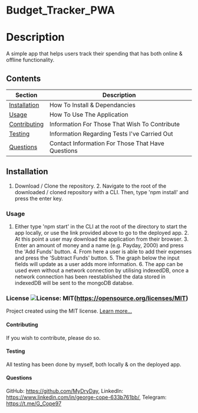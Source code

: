 # Budget_Tracker_PWA

  # Description
  A simple app that helps users track their spending that has both online & offline functionality.

  ## Contents
  Section                       | Description
  ----------------------------- | --------------------------------------------------
  [Installation](#Installation) | How To Install & Dependancies
  [Usage](#Usage)               | How To Use The Application
  [Contributing](#Contributing) | Information For Those That Wish To Contribute
  [Testing](#Testing)           | Information Regarding Tests I've Carried Out
  [Questions](#Questions)       | Contact Information For Those That Have Questions

  ## Installation
  1. Download / Clone the repository. 2. Navigate to the root of the downloaded / cloned repository with a CLI. Then, type 'npm install' and press the enter key.

  ### Usage
  1. Either type 'npm start' in the CLI at the root of the directory to start the app locally, or use the link provided above to go to the deployed app. 2. At this point a user may download the application from their browser. 3. Enter an amount of money and a name (e.g. Payday, 2000) and press the 'Add Funds' button. 4. From here a user is able to add their expenses and press the 'Subtract Funds' button. 5. The graph below the input fields will update as a user adds more information. 6. The app can be used even without a network connection by utilising indexedDB, once a network connection has been reestablished the data stored in indexedDB will be sent to the mongoDB databse.

  ### License ![License: MIT](https://img.shields.io/badge/License-MIT-yellow.svg)(https://opensource.org/licenses/MIT) 
 
Project created using the MIT license.
[Learn more...](https://opensource.org/licenses/MIT)

  #### Contributing
  If you wish to contribute, please do so.

  #### Testing
  All testing has been done by myself, both locally & on the deployed app.

  #### Questions
   GitHub: https://github.com/MyDryDay, LinkedIn: https://www.linkedin.com/in/george-cope-633b761bb/, Telegram: https://t.me/G_Cope97